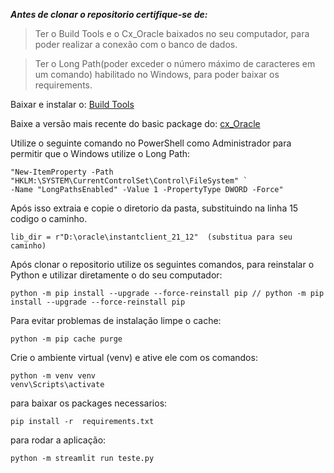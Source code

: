 ***Antes de clonar o repositorio certifique-se de:***

> Ter o Build Tools e o Cx_Oracle baixados no seu computador, para poder realizar a conexão com o banco de dados.

> Ter o Long Path(poder exceder o número máximo de caracteres em um comando) habilitado no Windows, para poder baixar os requirements.

Baixar e instalar o: [Build Tools](https://visualstudio.microsoft.com/pt-br/visual-cpp-build-tools/)

Baixe a versão mais recente do basic package do: [cx_Oracle](https://www.oracle.com/database/technologies/instant-client/winx64-64-downloads.html)



Utilize o seguinte comando no PowerShell como Administrador para permitir que o Windows utilize o Long Path:

```
"New-ItemProperty -Path "HKLM:\SYSTEM\CurrentControlSet\Control\FileSystem" `
-Name "LongPathsEnabled" -Value 1 -PropertyType DWORD -Force"
```




Após isso extraia e copie o diretorio da pasta, substituindo na linha 15 codigo o caminho.
```
lib_dir = r"D:\oracle\instantclient_21_12"  (substitua para seu caminho)
```



Após clonar o repositorio utilize os seguintes comandos, para reinstalar o Python e utilizar diretamente o do seu computador:

```
python -m pip install --upgrade --force-reinstall pip // python -m pip install --upgrade --force-reinstall pip
```

Para evitar problemas de instalação limpe o cache:
```
python -m pip cache purge
```

Crie o ambiente virtual (venv) e ative ele com os comandos:
```
python -m venv venv
venv\Scripts\activate
```


para baixar os packages necessarios:

```
pip install -r  requirements.txt 
```

para rodar a aplicação:

```
python -m streamlit run teste.py
```




